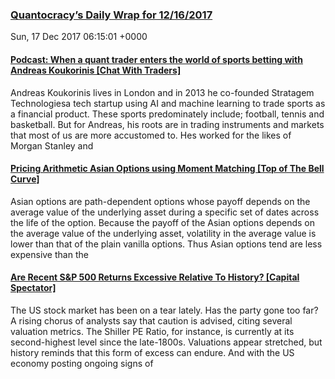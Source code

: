### [Quantocracy’s Daily Wrap for 12/16/2017](http://quantocracy.com/quantocracys-daily-wrap-for-12162017/)

Sun, 17 Dec 2017 06:15:01 +0000
#### [Podcast: When a quant trader enters the world of sports betting with Andreas Koukorinis [Chat With Traders]](http://quantocracy.com/redirect.php?key=zSBWIDhVfR&source=feedburner)

Andreas Koukorinis lives in London and in 2013 he co-founded Stratagem Technologiesa tech startup using AI and machine learning to trade sports as a financial product. These sports predominately include; football, tennis and basketball. But for Andreas, his roots are in trading instruments and markets that most of us are more accustomed to. Hes worked for the likes of Morgan Stanley and
#### [Pricing Arithmetic Asian Options using Moment Matching [Top of The Bell Curve]](http://quantocracy.com/redirect.php?key=ejehR2PdzQ&source=feedburner)

Asian options are path-dependent options whose payoff depends on the average value of the underlying asset during a specific set of dates across the life of the option. Because the payoff of the Asian options depends on the average value of the underlying asset, volatility in the average value is lower than that of the plain vanilla options. Thus Asian options tend are less expensive than the
#### [Are Recent S&P 500 Returns Excessive Relative To History? [Capital Spectator]](http://quantocracy.com/redirect.php?key=qQrFfKUFGG&source=feedburner)

The US stock market has been on a tear lately. Has the party gone too far? A rising chorus of analysts say that caution is advised, citing several valuation metrics. The Shiller PE Ratio, for instance, is currently at its second-highest level since the late-1800s. Valuations appear stretched, but history reminds that this form of excess can endure. And with the US economy posting ongoing signs of
